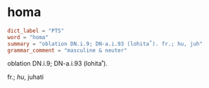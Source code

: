 # homa

``` toml
dict_label = "PTS"
word = "homa"
summary = "oblation DN.i.9; DN-a.i.93 (lohita˚). fr.; hu, juh"
grammar_comment = "masculine & neuter"
```

oblation DN.i.9; DN\-a.i.93 (lohita˚).

fr.; *hu*, juhati

